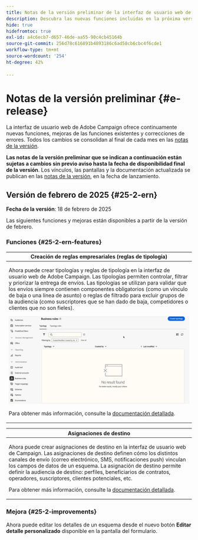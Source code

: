 ```yaml
---
title: Notas de la versión preliminar de la interfaz de usuario web de Campaign v8
description: Descubra las nuevas funciones incluidas en la próxima versión de la interfaz de usuario web de Campaign
hide: true
hidefromtoc: true
exl-id: a4c6ecb7-d657-46de-aa55-90c4cb45164b
source-git-commit: 256d78c616891b4893186c6ad58cb6cbc4f6cde1
workflow-type: tm+mt
source-wordcount: '254'
ht-degree: 42%

---
```


# Notas de la versión preliminar {#e-release}

La interfaz de usuario web de Adobe Campaign ofrece continuamente nuevas funciones, mejoras de las funciones existentes y correcciones de errores. Todos los cambios se consolidan al final de cada mes en las [notas de la versión](release-notes.md).

**Las notas de la versión preliminar que se indican a continuación están sujetas a cambios sin previo aviso hasta la fecha de disponibilidad final de la versión**. Los vínculos, las pantallas y la documentación actualizada se publican en las [notas de la versión](release-notes.md), en la fecha de lanzamiento.

## Versión de febrero de 2025 {#25-2-ern}

**Fecha de la versión**: 18 de febrero de 2025

Las siguientes funciones y mejoras están disponibles a partir de la versión de febrero.

### Funciones {#25-2-ern-features}

<table>
<thead>
<tr>
<th><strong>Creación de reglas empresariales (reglas de tipología)</strong><br/></th>
</tr>
</thead>
<tbody>
<tr>
<td>
<p>Ahora puede crear tipologías y reglas de tipología en la interfaz de usuario web de Adobe Campaign. Las tipologías permiten controlar, filtrar y priorizar la entrega de envíos. Las tipologías se utilizan para validar que los envíos siempre contienen componentes obligatorios (como un vínculo de baja o una línea de asunto) o reglas de filtrado para excluir grupos de la audiencia (como suscriptores que se han dado de baja, competidores o clientes que no son fieles).</p>
<img src="assets/do-not-localize/typology.gif">
<p>Para obtener más información, consulte la <a href="../administration/typologies.md">documentación detallada</a>.</p>
</td>
</tr>
</tbody>
</table>

<table>
<thead>
<tr>
<th><strong>Asignaciones de destino</strong><br/></th>
</tr>
</thead>
<tbody>
<tr>
<td>
<p>Ahora puede crear asignaciones de destino en la interfaz de usuario web de Campaign. Las asignaciones de destino definen cómo los distintos canales de envío (correo electrónico, SMS, notificaciones push) vinculan los campos de datos de un esquema. La asignación de destino permite definir la audiencia de destino: perfiles, beneficiarios de contratos, operadores, suscriptores, clientes potenciales, etc.</p>
<p>Para obtener más información, consulte la <a href="../administration/typologies.md">documentación detallada</a>.</p>
</td>
</tr>
</tbody>
</table>


### Mejora {#25-2-improvements}

Ahora puede editar los detalles de un esquema desde el nuevo botón **Editar detalle personalizado** disponible en la pantalla del formulario.